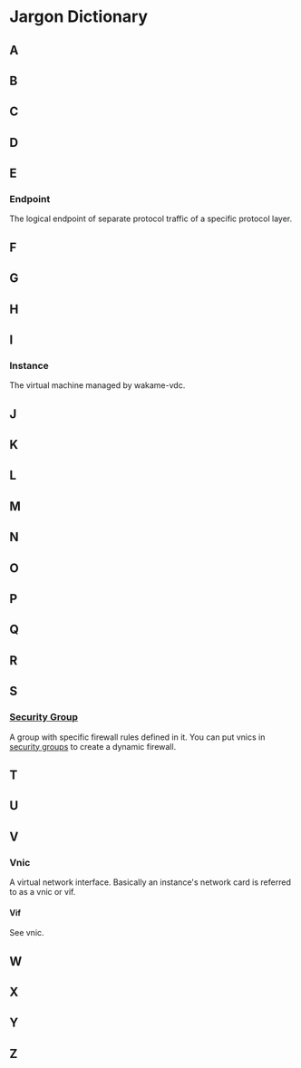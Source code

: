 # Jargon Dictionary

## A
## B
## C
## D
## E

### Endpoint

The logical endpoint of separate protocol traffic of a specific protocol layer. 

## F
## G
## H
## I

### Instance

The virtual machine managed by wakame-vdc.

## J
## K
## L
## M
## N
## O
## P
## Q
## R
## S

### [Security Group](features/security-groups)

A group with specific firewall rules defined in it. You can put vnics in [security groups](features/security-groups) to create a dynamic firewall.

## T
## U
## V

### Vnic

A virtual network interface. Basically an instance's network card is referred to as a vnic or vif.

#### Vif

See vnic.

## W
## X
## Y
## Z
